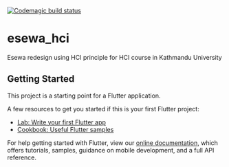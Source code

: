 [![Codemagic build status](https://api.codemagic.io/apps/5fa9125fe55b87425fa57b1d/5fa9125fe55b87425fa57b1c/status_badge.svg)](https://codemagic.io/apps/5fa9125fe55b87425fa57b1d/5fa9125fe55b87425fa57b1c/latest_build)
# esewa_hci

Esewa redesign using HCI principle for HCI course in Kathmandu University

## Getting Started

This project is a starting point for a Flutter application.

A few resources to get you started if this is your first Flutter project:

- [Lab: Write your first Flutter app](https://flutter.dev/docs/get-started/codelab)
- [Cookbook: Useful Flutter samples](https://flutter.dev/docs/cookbook)

For help getting started with Flutter, view our
[online documentation](https://flutter.dev/docs), which offers tutorials,
samples, guidance on mobile development, and a full API reference.

